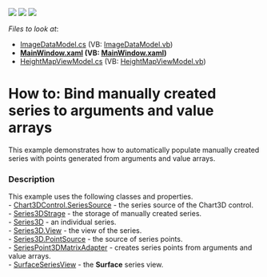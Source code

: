<!-- default badges list -->
![](https://img.shields.io/endpoint?url=https://codecentral.devexpress.com/api/v1/VersionRange/128568803/21.1.5%2B)
[![](https://img.shields.io/badge/Open_in_DevExpress_Support_Center-FF7200?style=flat-square&logo=DevExpress&logoColor=white)](https://supportcenter.devexpress.com/ticket/details/T463166)
[![](https://img.shields.io/badge/📖_How_to_use_DevExpress_Examples-e9f6fc?style=flat-square)](https://docs.devexpress.com/GeneralInformation/403183)
<!-- default badges end -->
<!-- default file list -->
*Files to look at*:

* [ImageDataModel.cs](./CS/ImageFillStyleHeightMap/Model/ImageDataModel.cs) (VB: [ImageDataModel.vb](./VB/ImageFillStyleHeightMap/Model/ImageDataModel.vb))
* **[MainWindow.xaml](./CS/ImageFillStyleHeightMap/View/MainWindow.xaml) (VB: [MainWindow.xaml](./VB/ImageFillStyleHeightMap/View/MainWindow.xaml))**
* [HeightMapViewModel.cs](./CS/ImageFillStyleHeightMap/ViewModel/HeightMapViewModel.cs) (VB: [HeightMapViewModel.vb](./VB/ImageFillStyleHeightMap/ViewModel/HeightMapViewModel.vb))
<!-- default file list end -->
# How to: Bind manually created series to arguments and value arrays


This example demonstrates how to automatically populate manually created series with points generated from arguments and value arrays.


<h3>Description</h3>

This example uses the following classes and properties.<br>- <a href="https://documentation.devexpress.com/#WPF/DevExpressXpfChartsChart3DControl_SeriesSourcetopic">Chart3DControl.SeriesSource</a>&nbsp;- the series source of the Chart3D control.<br>- <a href="https://documentation.devexpress.com/#WPF/clsDevExpressXpfChartsSeries3DStoragetopic">Series3DStrage</a>&nbsp;-&nbsp;the storage of manually created&nbsp;series.<br>- <a href="https://documentation.devexpress.com/#WPF/clsDevExpressXpfChartsSeries3Dtopic">Series3D</a>&nbsp;- an individual series.<br>- <a href="https://documentation.devexpress.com/#WPF/DevExpressXpfChartsSeries3DBase_Viewtopic">Series3D.View</a>&nbsp;- the view of the series.<br>- <a href="https://documentation.devexpress.com/#WPF/DevExpressXpfChartsSeries3D_PointSourcetopic">Series3D.PointSource</a>&nbsp;- the source of series points.<br>- <a href="https://documentation.devexpress.com/#WPF/clsDevExpressXpfChartsSeriesPoint3DMatrixAdaptertopic">SeriesPoint3DMatrixAdapter</a>&nbsp;- creates series points from arguments and value arrays.<br>- <a href="https://documentation.devexpress.com/#WPF/clsDevExpressXpfChartsSurfaceSeriesViewtopic">SurfaceSeriesView</a>&nbsp;- the&nbsp;<strong>Surface</strong>&nbsp;series view.

<br/>


